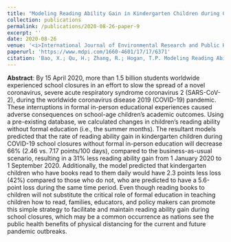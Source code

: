 ```yaml
---
title: "Modeling Reading Ability Gain in Kindergarten Children during COVID-19 School Closures"
collection: publications
permalink: /publications/2020-08-26-paper-9
excerpt: ''
date: 2020-08-26
venue: '<i>International Journal of Environmental Research and Public Health</i>'
paperurl: 'https://www.mdpi.com/1660-4601/17/17/6371'
citation: 'Bao, X.; Qu, H.; Zhang, R.; Hogan, T.P. Modeling Reading Ability Gain in Kindergarten Children during COVID-19 School Closures. International Journal of Environmental Research and Public Health, 17, 6371, 10.3390/ijerph17176371, 2020.'
---
```


**Abstract**: By 15 April 2020, more than 1.5 billion students worldwide experienced school closures in an effort to slow the spread of a novel coronavirus, severe acute respiratory syndrome coronavirus 2 (SARS-CoV-2), during the worldwide coronavirus disease 2019 (COVID-19) pandemic. These interruptions in formal in-person educational experiences caused adverse consequences on school-age children’s academic outcomes. Using a pre-existing database, we calculated changes in children’s reading ability without formal education (i.e., the summer months). The resultant models predicted that the rate of reading ability gain in kindergarten children during COVID-19 school closures without formal in-person education will decrease 66% (2.46 vs. 7.17 points/100 days), compared to the business-as-usual scenario, resulting in a 31% less reading ability gain from 1 January 2020 to 1 September 2020. Additionally, the model predicted that kindergarten children who have books read to them daily would have 2.3 points less loss (42%) compared to those who do not, who are predicted to have a 5.6-point loss during the same time period. Even though reading books to children will not substitute the critical role of formal education in teaching children how to read, families, educators, and policy makers can promote this simple strategy to facilitate and maintain reading ability gain during school closures, which may be a common occurrence as nations see the public health benefits of physical distancing for the current and future pandemic outbreaks.